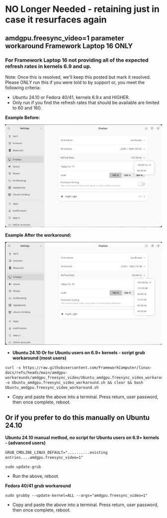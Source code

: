# NO Longer Needed - retaining just in case it resurfaces again
## amdgpu.freesync_video=1 parameter workaround Framework Laptop 16 ONLY
### For Framework Laptop 16 not providing all of the expected refresh rates in kernels 6.9 and up.

Note: Once this is resolved, we'll keep this posted but mark it resolved.
Please ONLY run this if you were told to by support or, you meet the following criteria:

- Ubuntu 24.10 or Fedora 40/41, kernels 6.9.x and HIGHER.
- Only run if you find the refresh rates that should be available are limited to 60 and 160.

**Example Before:**

![image](https://raw.githubusercontent.com/FrameworkComputer/linux-docs/refs/heads/main/amdgpu-workarounds/images/before.png)

**Example After the workaround:**

![image](https://raw.githubusercontent.com/FrameworkComputer/linux-docs/refs/heads/main/amdgpu-workarounds/images/after.png)




- **Ubuntu 24.10 Or for Ubuntu users on 6.9+ kernels - script grub workaround (most users)**
```
curl -s https://raw.githubusercontent.com/FrameworkComputer/linux-docs/refs/heads/main/amdgpu-workarounds/amdgpu_freesync_video/Ubuntu_amdgpu.freesync_video_workaround.sh -o Ubuntu_amdgpu.freesync_video_workaround.sh && clear && bash Ubuntu_amdgpu.freesync_video_workaround.sh
```

- Copy and paste the above into a terminal. Press return, user password, then once complete, reboot.

## Or if you prefer to do this manually on Ubuntu 24.10

**Ubuntu 24.10 manual method, no script for Ubuntu users on 6.9+ kernels - (advanced users)**

```
GRUB_CMDLINE_LINUX_DEFAULT="..........existing entries....amdgpu.freesync_video=1"
```

```
sudo update-grub
```

- Run the above, reboot.


**Fedora 40/41 grub workaround**

```
sudo grubby --update-kernel=ALL --args="amdgpu.freesync_video=1"
```

- Copy and paste the above into a terminal. Press return, user password, then once complete, reboot.
